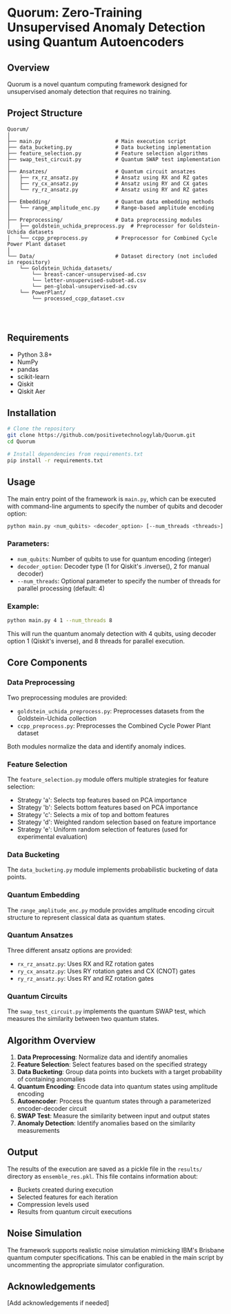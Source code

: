 # Quorum: Zero-Training Unsupervised Anomaly Detection using Quantum Autoencoders

## Overview

Quorum is a novel quantum computing framework designed for unsupervised anomaly detection that requires no training.

## Project Structure

```
Quorum/
│
├── main.py                        # Main execution script
├── data_bucketing.py              # Data bucketing implementation
├── feature_selection.py           # Feature selection algorithms
├── swap_test_circuit.py           # Quantum SWAP test implementation
│
├── Ansatzes/                      # Quantum circuit ansatzes
│   ├── rx_rz_ansatz.py            # Ansatz using RX and RZ gates
│   ├── ry_cx_ansatz.py            # Ansatz using RY and CX gates
│   └── ry_rz_ansatz.py            # Ansatz using RY and RZ gates
│
├── Embedding/                     # Quantum data embedding methods
│   └── range_amplitude_enc.py     # Range-based amplitude encoding
│
├── Preprocessing/                 # Data preprocessing modules
│   ├── goldstein_uchida_preprocess.py  # Preprocessor for Goldstein-Uchida datasets
│   └── ccpp_preprocess.py         # Preprocessor for Combined Cycle Power Plant dataset
│
└── Data/                          # Dataset directory (not included in repository)
    └── Goldstein_Uchida_datasets/
        └── breast-cancer-unsupervised-ad.csv
        └── letter-unsupervised-subset-ad.csv
        └── pen-global-unsupervised-ad.csv
    └── PowerPlant/
        └── processed_ccpp_dataset.csv




```

## Requirements

- Python 3.8+
- NumPy
- pandas
- scikit-learn
- Qiskit
- Qiskit Aer

## Installation

```bash
# Clone the repository
git clone https://github.com/positivetechnologylab/Quorum.git
cd Quorum

# Install dependencies from requirements.txt
pip install -r requirements.txt
```

## Usage

The main entry point of the framework is `main.py`, which can be executed with command-line arguments to specify the number of qubits and decoder option:

```bash
python main.py <num_qubits> <decoder_option> [--num_threads <threads>]
```

### Parameters:

- `num_qubits`: Number of qubits to use for quantum encoding (integer)
- `decoder_option`: Decoder type (1 for Qiskit's .inverse(), 2 for manual decoder)
- `--num_threads`: Optional parameter to specify the number of threads for parallel processing (default: 4)

### Example:

```bash
python main.py 4 1 --num_threads 8
```

This will run the quantum anomaly detection with 4 qubits, using decoder option 1 (Qiskit's inverse), and 8 threads for parallel execution.

## Core Components

### Data Preprocessing

Two preprocessing modules are provided:
- `goldstein_uchida_preprocess.py`: Preprocesses datasets from the Goldstein-Uchida collection
- `ccpp_preprocess.py`: Preprocesses the Combined Cycle Power Plant dataset

Both modules normalize the data and identify anomaly indices.

### Feature Selection

The `feature_selection.py` module offers multiple strategies for feature selection:
- Strategy 'a': Selects top features based on PCA importance
- Strategy 'b': Selects bottom features based on PCA importance
- Strategy 'c': Selects a mix of top and bottom features
- Strategy 'd': Weighted random selection based on feature importance
- Strategy 'e': Uniform random selection of features (used for experimental evaluation)

### Data Bucketing

The `data_bucketing.py` module implements probabilistic bucketing of data points.

### Quantum Embedding

The `range_amplitude_enc.py` module provides amplitude encoding circuit structure to represent classical data as quantum states.

### Quantum Ansatzes

Three different ansatz options are provided:
- `rx_rz_ansatz.py`: Uses RX and RZ rotation gates
- `ry_cx_ansatz.py`: Uses RY rotation gates and CX (CNOT) gates
- `ry_rz_ansatz.py`: Uses RY and RZ rotation gates

### Quantum Circuits

The `swap_test_circuit.py` implements the quantum SWAP test, which measures the similarity between two quantum states.

## Algorithm Overview

1. **Data Preprocessing**: Normalize data and identify anomalies
2. **Feature Selection**: Select features based on the specified strategy
3. **Data Bucketing**: Group data points into buckets with a target probability of containing anomalies
4. **Quantum Encoding**: Encode data into quantum states using amplitude encoding
5. **Autoencoder**: Process the quantum states through a parameterized encoder-decoder circuit
6. **SWAP Test**: Measure the similarity between input and output states
7. **Anomaly Detection**: Identify anomalies based on the similarity measurements

## Output

The results of the execution are saved as a pickle file in the `results/` directory as `ensemble_res.pkl`. This file contains information about:
- Buckets created during execution
- Selected features for each iteration
- Compression levels used
- Results from quantum circuit executions

## Noise Simulation

The framework supports realistic noise simulation mimicking IBM's Brisbane quantum computer specifications. This can be enabled in the main script by uncommenting the appropriate simulator configuration.

## Acknowledgements

[Add acknowledgements if needed]

